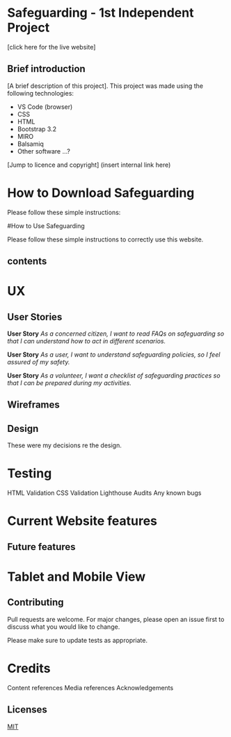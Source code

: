 # Safeguarding - 1st Independent Project 

[click here for the live website]

## Brief introduction

[A brief description of this project]. This project was made using the following technologies:
- VS Code (browser)
- CSS 
- HTML
- Bootstrap 3.2 
- MIRO
- Balsamiq 
- Other software ...?

[Jump to licence and copyright] (insert internal link here)


# How to Download Safeguarding

Please follow these simple instructions:


#How to Use Safeguarding 

Please follow these simple instructions to correctly use this website. 

## contents 

# UX

## User Stories 


**User Story**
*As a concerned citizen, I want to read FAQs on safeguarding so that I can understand how to act in different scenarios.*

**User Story**
*As a user, I want to understand safeguarding policies, so I feel assured of my safety.*

**User Story**
*As a volunteer, I want a checklist of safeguarding practices so that I can be prepared during my activities.*


## Wireframes 

## Design 
These were my decisions re the design. 

# Testing 
HTML Validation 
CSS Validation 
Lighthouse Audits 
Any known bugs 

# Current Website features 

## Future features

# Tablet and Mobile View 


## Contributing

Pull requests are welcome. For major changes, please open an issue first
to discuss what you would like to change.

Please make sure to update tests as appropriate.

# Credits 
Content references 
Media references 
Acknowledgements 

## Licenses

[MIT](https://choosealicense.com/licenses/mit/)
